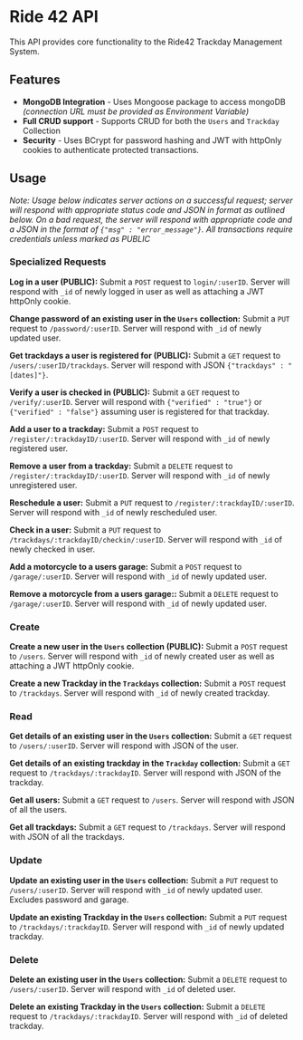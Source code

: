 # Ride 42 API

This API provides core functionality to the Ride42 Trackday Management System.

## Features

* **MongoDB Integration** - Uses Mongoose package to access mongoDB *(connection URL must be provided as Environment Variable)*
* **Full CRUD support** - Supports CRUD for both the `Users` and `Trackday` Collection
* **Security** - Uses BCrypt for password hashing and JWT with httpOnly cookies to authenticate protected transactions. 

## Usage

*Note: Usage below indicates server actions on a successful request; server will respond with appropriate status code and JSON in format as outlined below. 
On a bad request, the server will respond with appropriate code and a JSON in the format of `{"msg" : "error_message"}`. All transactions require credentials unless marked as PUBLIC*

### Specialized Requests

**Log in a user (PUBLIC):** Submit a `POST` request to `login/:userID`. Server will respond with `_id` of newly logged in user as well as attaching a JWT httpOnly cookie.

**Change password of an existing user in the `Users` collection:** Submit a `PUT` request to `/password/:userID`. Server will respond with `_id` of newly updated user.

**Get trackdays a user is registered for (PUBLIC):**  Submit a `GET` request to `/users/:userID/trackdays`. Server will respond with JSON `{"trackdays" : "[dates]"}`.

**Verify a user is checked in (PUBLIC):** Submit a `GET` request to `/verify/:userID`. Server will respond with `{"verified" : "true"}` or `{"verified" : "false"}` assuming user is registered for that trackday.

**Add a user to a trackday:** Submit a `POST` request to `/register/:trackdayID/:userID`. Server will respond with `_id` of newly registered user.

**Remove a user from a trackday:** Submit a `DELETE` request to `/register/:trackdayID/:userID`. Server will respond with `_id` of newly unregistered user.

**Reschedule a user:** Submit a `PUT` request to `/register/:trackdayID/:userID`. Server will respond with `_id` of newly rescheduled user.

**Check in a user:** Submit a `PUT` request to `/trackdays/:trackdayID/checkin/:userID`. Server will respond with `_id` of newly checked in user.

**Add a motorcycle to a users garage:** Submit a `POST` request to `/garage/:userID`. Server will respond with `_id` of newly updated user.

**Remove a motorcycle from a users garage::** Submit a `DELETE` request to `/garage/:userID`. Server will respond with `_id` of newly updated user.


### Create
**Create a new user in the `Users` collection (PUBLIC):** Submit a `POST` request to `/users`. Server will respond with `_id` of newly created user as well as attaching a JWT httpOnly cookie.

**Create a new Trackday in the `Trackdays` collection:** Submit a `POST` request to `/trackdays`. Server will respond with `_id` of newly created trackday.

### Read
**Get details of an existing user in the `Users` collection:** Submit a `GET` request to `/users/:userID`. Server will respond with JSON of the user.

**Get details of an existing trackday in the `Trackday` collection:** Submit a `GET` request to `/trackdays/:trackdayID`. Server will respond with JSON of the trackday.

**Get all users:** Submit a `GET` request to `/users`. Server will respond with JSON of all the users.

**Get all trackdays:** Submit a `GET` request to `/trackdays`. Server will respond with JSON of all the trackdays.

### Update
**Update an existing user in the `Users` collection:** Submit a `PUT` request to `/users/:userID`. Server will respond with `_id` of newly updated user. Excludes password and garage.

**Update an existing Trackday in the `Users` collection:** Submit a `PUT` request to `/trackdays/:trackdayID`. Server will respond with `_id` of newly updated trackday.


### Delete
**Delete an existing user in the `Users` collection:** Submit a `DELETE` request to `/users/:userID`. Server will respond with `_id` of deleted user.

**Delete an existing Trackday in the `Users` collection:** Submit a `DELETE` request to `/trackdays/:trackdayID`. Server will respond with `_id` of deleted trackday.